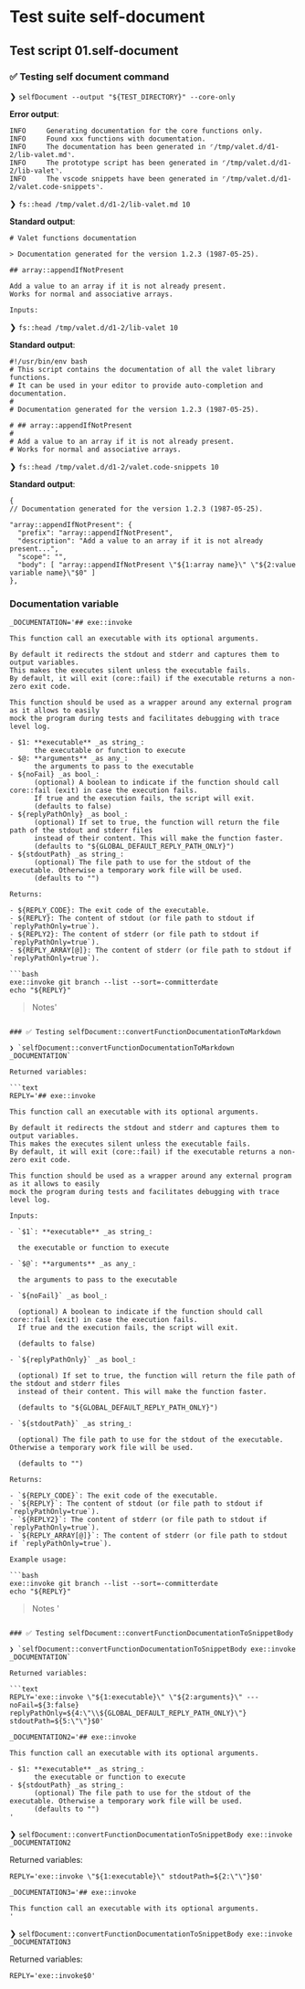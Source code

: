 # Test suite self-document

## Test script 01.self-document

### ✅ Testing self document command

❯ `selfDocument --output "${TEST_DIRECTORY}" --core-only`

**Error output**:

```text
INFO     Generating documentation for the core functions only.
INFO     Found xxx functions with documentation.
INFO     The documentation has been generated in ⌜/tmp/valet.d/d1-2/lib-valet.md⌝.
INFO     The prototype script has been generated in ⌜/tmp/valet.d/d1-2/lib-valet⌝.
INFO     The vscode snippets have been generated in ⌜/tmp/valet.d/d1-2/valet.code-snippets⌝.
```

❯ `fs::head /tmp/valet.d/d1-2/lib-valet.md 10`

**Standard output**:

```text
# Valet functions documentation

> Documentation generated for the version 1.2.3 (1987-05-25).

## array::appendIfNotPresent

Add a value to an array if it is not already present.
Works for normal and associative arrays.

Inputs:
```

❯ `fs::head /tmp/valet.d/d1-2/lib-valet 10`

**Standard output**:

```text
#!/usr/bin/env bash
# This script contains the documentation of all the valet library functions.
# It can be used in your editor to provide auto-completion and documentation.
#
# Documentation generated for the version 1.2.3 (1987-05-25).

# ## array::appendIfNotPresent
# 
# Add a value to an array if it is not already present.
# Works for normal and associative arrays.
```

❯ `fs::head /tmp/valet.d/d1-2/valet.code-snippets 10`

**Standard output**:

```text
{
// Documentation generated for the version 1.2.3 (1987-05-25).

"array::appendIfNotPresent": {
  "prefix": "array::appendIfNotPresent",
  "description": "Add a value to an array if it is not already present...",
  "scope": "",
  "body": [ "array::appendIfNotPresent \"${1:array name}\" \"${2:value variable name}\"$0" ]
},

```

### Documentation variable

```text
_DOCUMENTATION='## exe::invoke

This function call an executable with its optional arguments.

By default it redirects the stdout and stderr and captures them to output variables.
This makes the executes silent unless the executable fails.
By default, it will exit (core::fail) if the executable returns a non-zero exit code.

This function should be used as a wrapper around any external program as it allows to easily
mock the program during tests and facilitates debugging with trace level log.

- $1: **executable** _as string_:
      the executable or function to execute
- $@: **arguments** _as any_:
      the arguments to pass to the executable
- ${noFail} _as bool_:
      (optional) A boolean to indicate if the function should call core::fail (exit) in case the execution fails.
      If true and the execution fails, the script will exit.
      (defaults to false)
- ${replyPathOnly} _as bool_:
      (optional) If set to true, the function will return the file path of the stdout and stderr files
      instead of their content. This will make the function faster.
      (defaults to "${GLOBAL_DEFAULT_REPLY_PATH_ONLY}")
- ${stdoutPath} _as string_:
      (optional) The file path to use for the stdout of the executable. Otherwise a temporary work file will be used.
      (defaults to "")

Returns:

- ${REPLY_CODE}: The exit code of the executable.
- ${REPLY}: The content of stdout (or file path to stdout if `replyPathOnly=true`).
- ${REPLY2}: The content of stderr (or file path to stdout if `replyPathOnly=true`).
- ${REPLY_ARRAY[@]}: The content of stderr (or file path to stdout if `replyPathOnly=true`).

```bash
exe::invoke git branch --list --sort=-committerdate
echo "${REPLY}"
```

> Notes'
```

### ✅ Testing selfDocument::convertFunctionDocumentationToMarkdown

❯ `selfDocument::convertFunctionDocumentationToMarkdown _DOCUMENTATION`

Returned variables:

```text
REPLY='## exe::invoke

This function call an executable with its optional arguments.

By default it redirects the stdout and stderr and captures them to output variables.
This makes the executes silent unless the executable fails.
By default, it will exit (core::fail) if the executable returns a non-zero exit code.

This function should be used as a wrapper around any external program as it allows to easily
mock the program during tests and facilitates debugging with trace level log.

Inputs:

- `$1`: **executable** _as string_:

  the executable or function to execute

- `$@`: **arguments** _as any_:

  the arguments to pass to the executable

- `${noFail}` _as bool_:

  (optional) A boolean to indicate if the function should call core::fail (exit) in case the execution fails.
  If true and the execution fails, the script will exit.

  (defaults to false)

- `${replyPathOnly}` _as bool_:

  (optional) If set to true, the function will return the file path of the stdout and stderr files
  instead of their content. This will make the function faster.

  (defaults to "${GLOBAL_DEFAULT_REPLY_PATH_ONLY}")

- `${stdoutPath}` _as string_:

  (optional) The file path to use for the stdout of the executable. Otherwise a temporary work file will be used.

  (defaults to "")

Returns:

- `${REPLY_CODE}`: The exit code of the executable.
- `${REPLY}`: The content of stdout (or file path to stdout if `replyPathOnly=true`).
- `${REPLY2}`: The content of stderr (or file path to stdout if `replyPathOnly=true`).
- `${REPLY_ARRAY[@]}`: The content of stderr (or file path to stdout if `replyPathOnly=true`).

Example usage:

```bash
exe::invoke git branch --list --sort=-committerdate
echo "${REPLY}"
```

> Notes
'
```

### ✅ Testing selfDocument::convertFunctionDocumentationToSnippetBody

❯ `selfDocument::convertFunctionDocumentationToSnippetBody exe::invoke _DOCUMENTATION`

Returned variables:

```text
REPLY='exe::invoke \"${1:executable}\" \"${2:arguments}\" --- noFail=${3:false} replyPathOnly=${4:\"\\${GLOBAL_DEFAULT_REPLY_PATH_ONLY}\"} stdoutPath=${5:\"\"}$0'
```

```text
_DOCUMENTATION2='## exe::invoke

This function call an executable with its optional arguments.

- $1: **executable** _as string_:
      the executable or function to execute
- ${stdoutPath} _as string_:
      (optional) The file path to use for the stdout of the executable. Otherwise a temporary work file will be used.
      (defaults to "")
'
```

❯ `selfDocument::convertFunctionDocumentationToSnippetBody exe::invoke _DOCUMENTATION2`

Returned variables:

```text
REPLY='exe::invoke \"${1:executable}\" stdoutPath=${2:\"\"}$0'
```

```text
_DOCUMENTATION3='## exe::invoke

This function call an executable with its optional arguments.
'
```

❯ `selfDocument::convertFunctionDocumentationToSnippetBody exe::invoke _DOCUMENTATION3`

Returned variables:

```text
REPLY='exe::invoke$0'
```

